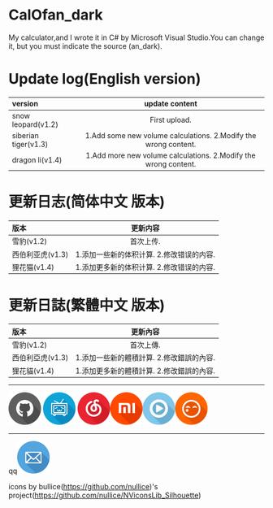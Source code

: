 # CalOfan_dark
My calculator,and I wrote it in C# by Microsoft Visual Studio.You can change it, but you must indicate the source (an_dark).

# Update log(English version)

|version|update content|
|:-|:-:|
|snow leopard(v1.2)|First upload.|
|siberian tiger(v1.3)|1.Add some new volume calculations. 2.Modify the wrong content.|
|dragon li(v1.4)|1.Add more new volume calculations. 2.Modify the wrong content.|

# 更新日志(简体中文 版本)

|版本|更新内容|
|:-|:-:|
|雪豹(v1.2)|首次上传.|
|西伯利亚虎(v1.3)|1.添加一些新的体积计算. 2.修改错误的内容.|
|狸花猫(v1.4)|1.添加更多新的体积计算. 2.修改错误的内容.|

# 更新日誌(繁體中文 版本)

|版本|更新內容|
|:-|:-:|
|雪豹(v1.2)|首次上傳.|
|西伯利亞虎(v1.3)|1.添加一些新的體積計算. 2.修改錯誤的內容.|
|狸花貓(v1.4)|1.添加更多新的體積計算. 2.修改錯誤的內容.|

*****
[![github](img/GitHub.png)](https://github.com/qisijie) [![bilibili](img/bilibili%20-哔哩哔哩_B.png)](https://space.bilibili.com/189781174) [![neteasycloudmusic](img/NetEase%20-%E7%BD%91%E6%98%93_music%20-%E9%9F%B3%E4%B9%90.png)](https://music.163.com/#/user/home?id=616566046)[![xiaomi](img/xiaomi%20-%E5%B0%8F%E7%B1%B3.png)](https://order.mi.com/portal?r=38760.1557405716)[![youku](img/youku%20-%E4%BC%98%E9%85%B7_B.png)](http://i.youku.com/qinsijie)[![toudou](img/tudou%20-%E5%9C%9F%E8%B1%86.png)](http://id.tudou.com/qinsijie)

*****
qq[![qqmail](img/mail.png)](mailto:1059022187@qq.com)

icons by bullice(https://github.com/nullice)'s project(https://github.com/nullice/NViconsLib_Silhouette)
